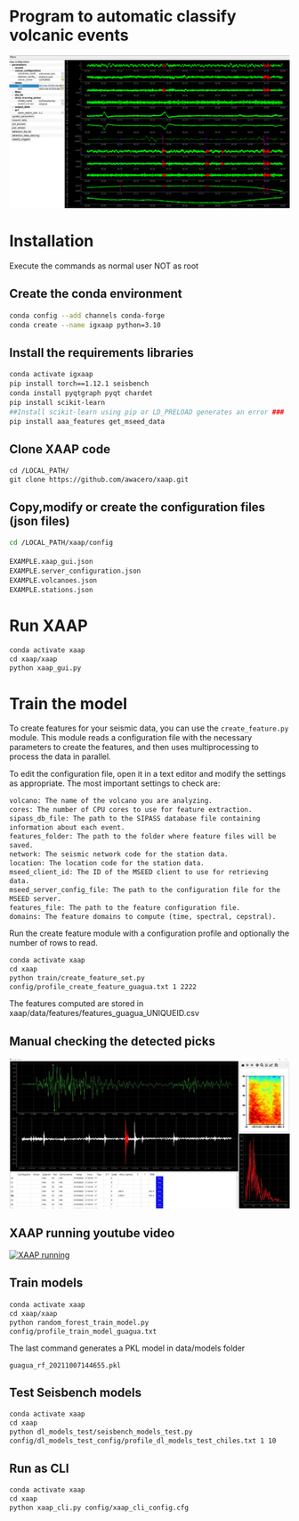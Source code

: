 # Program to automatic classify volcanic events

![XAAP gui](./images/xaap_gui_1.png)

# Installation
Execute the commands as normal user NOT as root

## Create the conda environment

``` bash
conda config --add channels conda-forge
conda create --name igxaap python=3.10 
```

## Install the requirements libraries 

``` bash
conda activate igxaap  
pip install torch==1.12.1 seisbench 
conda install pyqtgraph pyqt chardet
pip install scikit-learn 
##Install scikit-learn using pip or LD_PRELOAD generates an error ###
pip install aaa_features get_mseed_data 
```

## Clone XAAP code
```
cd /LOCAL_PATH/
git clone https://github.com/awacero/xaap.git

```
## Copy,modify or create the configuration files (json files)
``` bash
cd /LOCAL_PATH/xaap/config

EXAMPLE.xaap_gui.json
EXAMPLE.server_configuration.json
EXAMPLE.volcanoes.json
EXAMPLE.stations.json

```

# Run XAAP
```
conda activate xaap
cd xaap/xaap
python xaap_gui.py 
```

# Train the model 
To create features for your seismic data, you can use the `create_feature.py` module. This module reads a configuration file with the necessary parameters to create the features, and then uses multiprocessing to process the data in parallel.

To edit the configuration file, open it in a text editor and modify the settings as appropriate. The most important settings to check are:

    volcano: The name of the volcano you are analyzing.
    cores: The number of CPU cores to use for feature extraction.
    sipass_db_file: The path to the SIPASS database file containing information about each event.
    features_folder: The path to the folder where feature files will be saved.
    network: The seismic network code for the station data.
    location: The location code for the station data.
    mseed_client_id: The ID of the MSEED client to use for retrieving data.
    mseed_server_config_file: The path to the configuration file for the MSEED server.
    features_file: The path to the feature configuration file.
    domains: The feature domains to compute (time, spectral, cepstral).

Run the create feature module with a configuration profile and optionally the number of rows to read.

```
conda activate xaap 
cd xaap
python train/create_feature_set.py config/profile_create_feature_guagua.txt 1 2222
```
The features computed are stored in xaap/data/features/features_guagua_UNIQUEID.csv


## Manual checking the detected picks

![checking interface](./images/xaap_check_manual_1.jpeg)

## XAAP running youtube video


[![XAAP running](https://img.youtube.com/vi/faanQjSWj2Q/0.jpg)](https://youtu.be/faanQjSWj2Q)


## Train models 

```
conda activate xaap 
cd xaap/xaap
python random_forest_train_model.py config/profile_train_model_guagua.txt
```

The last command generates a PKL model in data/models folder
```
guagua_rf_20211007144655.pkl
```

## Test Seisbench models
```
conda activate xaap 
cd xaap
python dl_models_test/seisbench_models_test.py config/dl_models_test_config/profile_dl_models_test_chiles.txt 1 10
```

## Run as CLI

```
conda activate xaap
cd xaap 
python xaap_cli.py config/xaap_cli_config.cfg

```